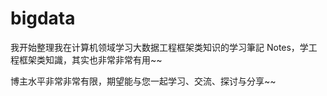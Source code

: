 
# bigdata

我开始整理我在计算机领域学习大数据工程框架类知识的学习筆記 Notes，学工程框架类知識，其实也非常非常有用~~

博主水平非常非常有限，期望能与您一起学习、交流、探讨与分享~~
